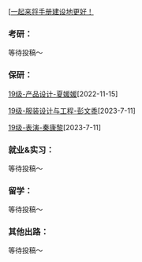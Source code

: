 [[一起来将手册建设地更好！](preface/Sharing_experience.md)

### 考研：
等待投稿～

### 保研：

[19级-产品设计-夏媛媛](升学就业篇/服装与设计艺术学院/19级-产品设计-夏媛媛.md)[2022-11-15]

[19级-服装设计与工程-彭文黍](升学就业篇/服装与设计艺术学院/19级-服装设计与工程-彭文黍.md)[2023-7-11]

[19级-表演-秦康黎](升学就业篇/服装与设计艺术学院/19级-表演-秦康黎.md)[2023-7-11]
### 就业&实习：

等待投稿～

### 留学：

等待投稿～

### 其他出路：

等待投稿～
